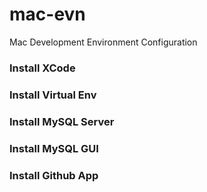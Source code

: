 mac-evn
=======

Mac Development Environment Configuration

### Install XCode

### Install Virtual Env

### Install MySQL Server

### Install MySQL GUI

### Install Github App